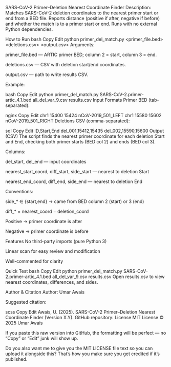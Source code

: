 SARS-CoV-2 Primer–Deletion Nearest Coordinate Finder
Description:
Matches SARS-CoV-2 deletion coordinates to the nearest primer start or end from a BED file. Reports distance (positive if after, negative if before) and whether the match is to a primer start or end. Runs with no external Python dependencies.

How to Run
bash
Copy
Edit
python primer_del_match.py <primer_file.bed> <deletions.csv> <output.csv>
Arguments:

primer_file.bed — ARTIC primer BED; column 2 = start, column 3 = end.

deletions.csv — CSV with deletion start/end coordinates.

output.csv — path to write results CSV.

Example:

bash
Copy
Edit
python primer_del_match.py SARS-CoV-2.primer-artic_4.1.bed all_del_var_9.csv results.csv
Input Formats
Primer BED (tab-separated):

nginx
Copy
Edit
chr1   15400   15424   nCoV-2019_501_LEFT
chr1   15580   15602   nCoV-2019_501_RIGHT
Deletions CSV (comma-separated):

sql
Copy
Edit
ID,Start,End
del_001,15412,15435
del_002,15590,15600
Output (CSV)
The script finds the nearest primer coordinate for each deletion Start and End, checking both primer starts (BED col 2) and ends (BED col 3).

Columns:

del_start, del_end — input coordinates

nearest_start_coord, diff_start, side_start — nearest to deletion Start

nearest_end_coord, diff_end, side_end — nearest to deletion End

Conventions:

side_* ∈ {start,end} → came from BED column 2 (start) or 3 (end)

diff_* = nearest_coord − deletion_coord

Positive → primer coordinate is after

Negative → primer coordinate is before

Features
No third-party imports (pure Python 3)

Linear scan for easy review and modification

Well-commented for clarity

Quick Test
bash
Copy
Edit
python primer_del_match.py SARS-CoV-2.primer-artic_4.1.bed all_del_var_9.csv results.csv
Open results.csv to view nearest coordinates, differences, and sides.

Author & Citation
Author: Umar Awais

Suggested citation:

scss
Copy
Edit
Awais, U. (2025). SARS-CoV-2 Primer–Deletion Nearest Coordinate Finder (Version X.Y). GitHub repository: <repo URL>
License
MIT License © 2025 Umar Awais

If you paste this raw version into GitHub, the formatting will be perfect — no “Copy” or “Edit” junk will show up.

Do you also want me to give you the MIT LICENSE file text so you can upload it alongside this? That’s how you make sure you get credited if it’s published.

